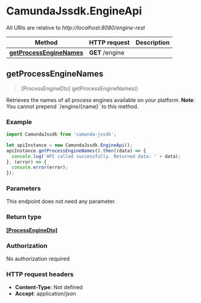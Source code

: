 # CamundaJssdk.EngineApi

All URIs are relative to *http://localhost:8080/engine-rest*

Method | HTTP request | Description
------------- | ------------- | -------------
[**getProcessEngineNames**](EngineApi.md#getProcessEngineNames) | **GET** /engine | 



## getProcessEngineNames

> [ProcessEngineDto] getProcessEngineNames()



Retrieves the names of all process engines available on your platform. **Note**: You cannot prepend &#x60;/engine/{name}&#x60; to this method.

### Example

```javascript
import CamundaJssdk from 'camunda-jssdk';

let apiInstance = new CamundaJssdk.EngineApi();
apiInstance.getProcessEngineNames().then((data) => {
  console.log('API called successfully. Returned data: ' + data);
}, (error) => {
  console.error(error);
});

```

### Parameters

This endpoint does not need any parameter.

### Return type

[**[ProcessEngineDto]**](ProcessEngineDto.md)

### Authorization

No authorization required

### HTTP request headers

- **Content-Type**: Not defined
- **Accept**: application/json

